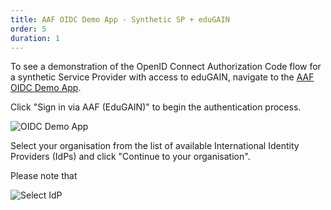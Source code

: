 ```yaml
---
title: AAF OIDC Demo App - Synthetic SP + eduGAIN
order: 5
duration: 1
---
```


To see a demonstration of the OpenID Connect Authorization Code flow for a synthetic Service Provider with access to eduGAIN, navigate to the [AAF OIDC Demo App](https://oidc-demo.test.aaf.edu.au/).

Click "Sign in via AAF (EduGAIN)" to begin the authentication process.

![OIDC Demo App](/assets/images/connect-a-synthetic-oidc-service/oidc-demo-app-synth-edugain.png)

Select your organisation from the list of available International Identity Providers (IdPs) and click "Continue to your organisation".

Please note that 

![Select IdP](/assets/images/connect-a-synthetic-oidc-service/login-synthetic-oidc-edugain.png)